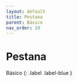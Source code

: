 ```yaml
---
layout: default
title: Pestana
parent: Básico
nav_order: 19
---
```


# Pestana

Básico
{: .label .label-blue }
